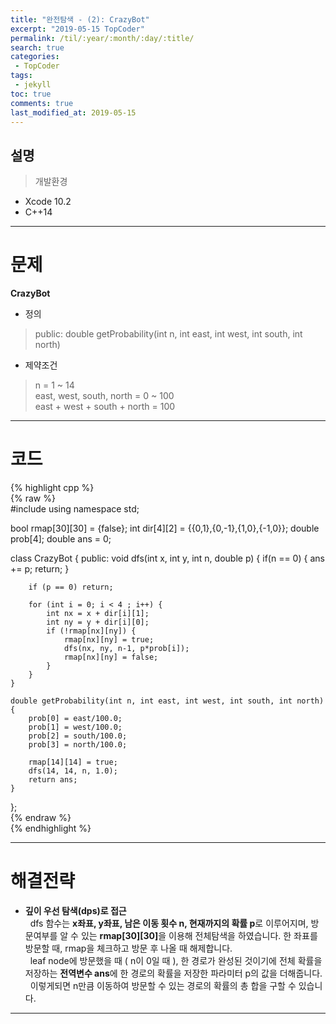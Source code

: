 ```yaml
---
title: "완전탐색 - (2): CrazyBot"
excerpt: "2019-05-15 TopCoder"
permalink: /til/:year/:month/:day/:title/
search: true
categories:
 - TopCoder
tags:
 - jekyll
toc: true
comments: true
last_modified_at: 2019-05-15
---
```


## 설명
> 개발환경
- Xcode 10.2
- C++14

---

# 문제

__CrazyBot__
- 정의  
 > public: double getProbability(int n, int east, int west, int south, int north)
- 제약조건  
 >  n = 1 \~ 14  
 east, west, south, north = 0 \~ 100  
 east + west + south + north = 100    

---

# 코드

{% highlight cpp %}  
{% raw %}  
#include <iostream>
using namespace std;

bool rmap[30][30] = {false};
int dir[4][2] = {{0,1},{0,-1},{1,0},{-1,0}};
double prob[4];
double ans = 0;

class CrazyBot {
public:
    void dfs(int x, int y, int n, double p) {
        if(n == 0) {
            ans += p;
            return;
        }
        
        if (p == 0) return;
        
        for (int i = 0; i < 4 ; i++) {
            int nx = x + dir[i][1];
            int ny = y + dir[i][0];
            if (!rmap[nx][ny]) {
                rmap[nx][ny] = true;
                dfs(nx, ny, n-1, p*prob[i]);
                rmap[nx][ny] = false;
            }
        }
    }
    
    double getProbability(int n, int east, int west, int south, int north) {
        prob[0] = east/100.0;
        prob[1] = west/100.0;
        prob[2] = south/100.0;
        prob[3] = north/100.0;
        
        rmap[14][14] = true;
        dfs(14, 14, n, 1.0);
        return ans;
    }
};  
{% endraw %}  
{% endhighlight %}  

---

# 해결전략

- **깊이 우선 탐색(dps)로 접근**  
&nbsp; dfs 함수는 **x좌표, y좌표, 남은 이동 횟수 n, 현재까지의 확률 p**로 이루어지며, 방문여부를 알 수 있는 <strong>rmap[30][30]</strong>을 이용해 전체탐색을 하였습니다. 
한 좌표를 방문할 때, rmap을 체크하고 방문 후 나올 때 해제합니다.  
&nbsp; leaf node에 방문했을 때 ( n이 0일 때 ), 한 경로가 완성된 것이기에 전체 확률을 저장하는 **전역변수 ans**에 한 경로의 확률을 저장한 파라미터 p의 값을 더해줍니다.  
&nbsp; 이렇게되면 n만큼 이동하여 방문할 수 있는 경로의 확률의 총 합을 구할 수 있습니다.
 
 ---
 
